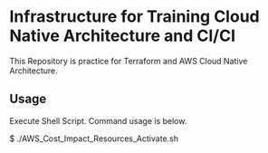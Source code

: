 # Infrastructure for Training Cloud Native Architecture and CI/CI

This Repository is practice for Terraform and AWS Cloud Native Architecture.

## Usage

Execute Shell Script. Command usage is below.

$ ./AWS_Cost_Impact_Resources_Activate.sh
